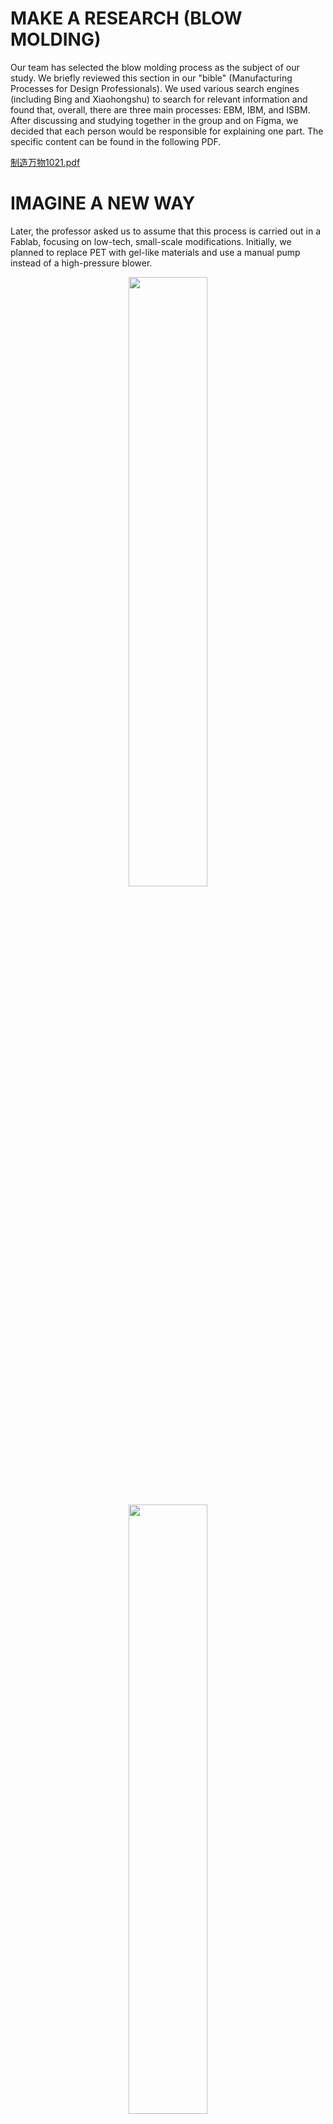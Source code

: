 # MAKE A RESEARCH (BLOW MOLDING)
Our team has selected the blow molding process as the subject of our study. We briefly reviewed this section in our "bible" (Manufacturing Processes for Design Professionals). We used various search engines (including Bing and Xiaohongshu) to search for relevant information and found that, overall, there are three main processes: EBM, IBM, and ISBM. After discussing and studying together in the group and on Figma, we decided that each person would be responsible for explaining one part. The specific content can be found in the following PDF.

[制造万物1021.pdf](https://github.com/user-attachments/files/23148710/1021.pdf)


# IMAGINE A NEW WAY
Later, the professor asked us to assume that this process is carried out in a Fablab, focusing on low-tech, small-scale modifications. Initially, we planned to replace PET with gel-like materials and use a manual pump instead of a high-pressure blower. 

<p align="center">
<img src="https://github.com/user-attachments/assets/cdc0db20-512f-483d-8787-c3d2e8494479" width="50%">
</p>
<p align="center">
<img src="https://github.com/user-attachments/assets/0a1be26a-feb4-4ddf-a400-1eb8e4015ffa" width="50%">
</p>



The professor suggested we try to create a better circular ecosystem for the blow molding process and recommended that we attempt to turn PET bottles into raw materials for 3D printer filament. The main goal was to remove the imprints on the surfaces of different bottles. At that time, our idea was to use hot air and molds, so that the PET bottles would be heated by the hot air and conform to the molds, making them smooth.

However, the problem is that this would require molds for different bottle sizes, and some bottles are quite large, which would consume excessive resources. We tried to see how other bloggers were doing it, and after searching online with relevant keywords, we found that simply applying heat evenly could smooth the bottle’s surface.

Thus, we came up with an idea for a simple device:

1. First, insert an inflation hole into the bottle cap to fill the bottle with air.

2. Fix the nozzle of the inflation hole to a rotating stand, and use a suction cup to fix the bottom of the bottle to the stand. Then, once activated, the stand will automatically rotate at a constant speed and move left and right. Under the rotating stand, the induction stove will heat the bottle, ensuring uniform heating across the entire bottle.

3. Once the bottle surface is smoothed out, turn off the induction stove, remove the bottle, and it is ready for use in 3D printing.

Here is our concept diagram.
<p align="center">
<img width="967" height="488" alt="示意图" src="https://github.com/user-attachments/assets/0123469d-74e8-49ef-bf28-2cfd94318179" />
</p>



We built it according to the concept map. Initially, we planned to make a rough model of a device with a base size of A3, but in this case, the paper cups used to support it couldn't hold the long rods, so we used shorter pipes instead, and the model was correspondingly smaller. We used straws to make the horizontal beams, splitting them into two sections, and found a plastic bottle with a pointed neck to simulate the connection between the nozzle and the horizontal beam. For the suction cup at the rear end, we used a bottle cap for illustration. We fixed the horizontal beams to the pillars with wire while ensuring they could rotate, and during the process, we also used twist ties and similar tools. Finally, we found an acrylic plate of a similar shape to represent the induction cooker, placing it between the bases of the pillars. However, we felt that with this setup, the induction cooker was too far from the bottle to heat it effectively, so we placed the acrylic plate on the base (even so, the size still deviated from what we had initially imagined).


<p align="center">
<img width="50%" alt="1" src="https://github.com/user-attachments/assets/755da419-f3e9-447a-b6f3-bc3f47aa1087" style="transform: rotate(90deg); />
</p>

<p align="center">
<img width="50%" alt="2" src="https://github.com/user-attachments/assets/e38f8e00-38bf-4303-a32c-01432aa482fe" style="transform: rotate(90deg); />
</p>

<p align="center">
<img width="50%" alt="3" src="https://github.com/user-attachments/assets/89a890fa-515d-449f-b696-069b595e50de" style="transform: rotate(90deg)/>
</p>

<p align="center">
<img width="50%" alt="4" src="https://github.com/user-attachments/assets/5e799a8f-611e-45fe-a851-15e49e5999e4" style="transform: rotate(90deg); />
</p>

<p align="center">
<img width="50%" alt="5" src="https://github.com/user-attachments/assets/f3b09180-1347-4de2-b92e-8347b8749b62" style="transform: rotate(90deg); />
</p>
